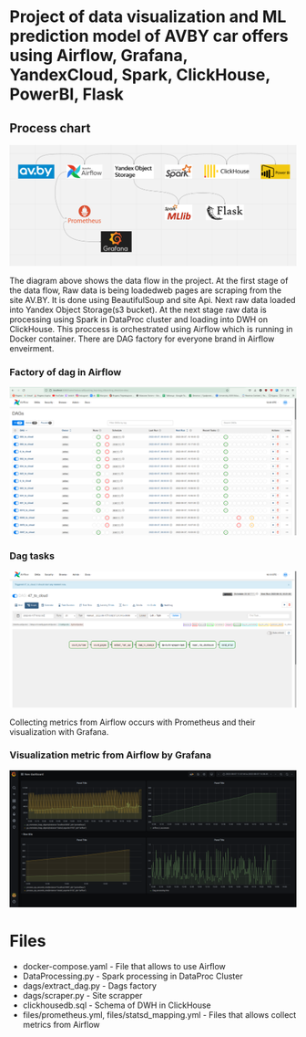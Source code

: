 # Project of data visualization and ML prediction model of AVBY car offers using Airflow, Grafana, YandexCloud, Spark, ClickHouse, PowerBI, Flask
## Process chart

![Chart of data flow](img/image_2022-08-07_15-29-59.png)

The diagram above shows the data flow in the project. At the first stage of the data flow,  Raw data is being loadedweb pages are scraping from the site AV.BY. It is done using BeautifulSoup and site Api. Next raw data loaded into Yandex Object Storage(s3 bucket). At the next stage raw data is processing using Spark in DataProc cluster and loading into DWH on ClickHouse. This proccess is orchestrated using Airflow which is running in Docker container. There are DAG factory for everyone brand in Airflow enveirment.

### Factory of dag in Airflow
![Chart of dag](img/image_2022-08-07_15-00-24.png)

### Dag tasks
![Chart of dag](img/img.png)

Collecting metrics from Airflow occurs with Prometheus and their visualization with Grafana.

### Visualization metric from Airflow by Grafana
![Chart of dag](img/image_2022-08-07_14-58-53.png)




# Files

- docker-compose.yaml - File that allows to use Airflow
- DataProcessing.py - Spark processing in DataProc Cluster
- dags/extract_dag.py - Dags factory
- dags/scraper.py - Site scrapper
- clickhousedb.sql - Schema of DWH in ClickHouse
- files/prometheus.yml, files/statsd_mapping.yml - Files that allows collect metrics from Airflow
